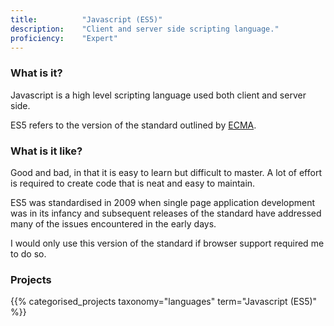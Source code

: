 ```yaml
---
title: 			"Javascript (ES5)"
description: 	"Client and server side scripting language."
proficiency:	"Expert"
---
```


### What is it?
Javascript is a high level scripting language used both client and server side. 

ES5 refers to the version of the standard outlined by [ECMA](https://www.ecma-international.org/memento/TC39.htm).

### What is it like?
Good and bad, in that it is easy to learn but difficult to master. A lot of effort is required to create code that is neat and easy to maintain. 

ES5 was standardised in 2009 when single page application development was in its infancy and subsequent releases of the standard have addressed many of the issues encountered in the early days. 

I would only use this version of the standard if browser support required me to do so.

### Projects
{{% categorised_projects taxonomy="languages" term="Javascript (ES5)" %}}
